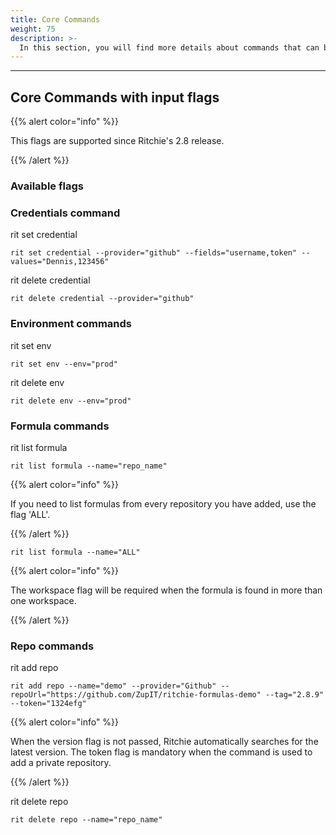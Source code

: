 ```yaml
---
title: Core Commands
weight: 75
description: >-
  In this section, you will find more details about commands that can be used though input flags.
---
```


---

## Core Commands with input flags

{{% alert color="info" %}}

This flags are supported since Ritchie's 2.8 release.

{{% /alert %}}

### Available flags

### Credentials command

rit set credential

```text
rit set credential --provider="github" --fields="username,token" --values="Dennis,123456"
```

rit delete credential

```text
rit delete credential --provider="github"
```

### Environment commands

rit set env

```text
rit set env --env="prod"
```

rit delete env

```text
rit delete env --env="prod"
```

### Formula commands

rit list formula

```text
rit list formula --name="repo_name"
```

{{% alert color="info" %}}

If you need to list formulas from every repository you have added, use the flag 'ALL'.

{{% /alert %}}

```text
rit list formula --name="ALL"
```

{{% alert color="info" %}}

The workspace flag will be required when the formula is found in more than one workspace.

{{% /alert %}}

### Repo commands

rit add repo

```text
rit add repo --name="demo" --provider="Github" --repoUrl="https://github.com/ZupIT/ritchie-formulas-demo" --tag="2.8.9" --token="1324efg"
```

{{% alert color="info" %}}

When the version flag is not passed, Ritchie automatically searches for the latest version.
The token flag is mandatory when the command is used to add a private repository.

{{% /alert %}}

rit delete repo

```text
rit delete repo --name="repo_name"
```
